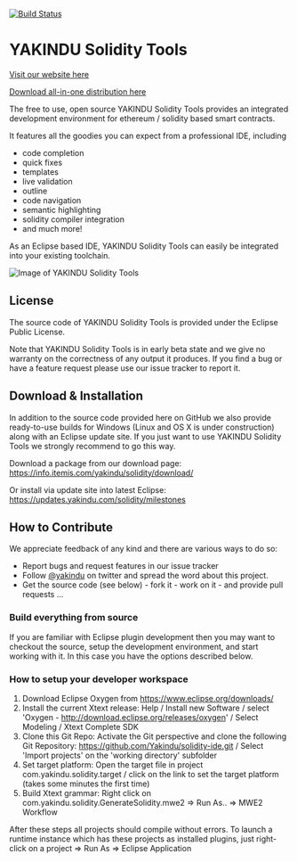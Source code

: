 [![Build Status](https://travis-ci.org/Yakindu/solidity-ide.svg?branch=master)](https://travis-ci.org/Yakindu/solidity-ide)

# YAKINDU Solidity Tools

[Visit our website here](https://www.itemis.com/en/yakindu/state-machine/ "YAKINDU Statechart Tools website")

[Download all-in-one distribution here](https://info.itemis.com/state-machine/download-yakindu-statechart-tools "YAKINDU Statechart Tools download")

The free to use, open source YAKINDU Solidity Tools provides an integrated development environment for ethereum / solidity based smart contracts. 

It features all the goodies you can expect from a professional IDE, including
 * code completion
 * quick fixes
 * templates
 * live validation
 * outline
 * code navigation
 * semantic highlighting
 * solidity compiler integration
 * and much more!

As an Eclipse based IDE, YAKINDU Solidity Tools can easily be integrated into your existing toolchain.   

![Image of YAKINDU Solidity Tools](https://github.com/Yakindu/solidity-ide/blob/master/screenshot.png)


## License
The source code of YAKINDU Solidity Tools is provided under the Eclipse Public License.

Note that YAKINDU Solidity Tools is in early beta state and we give no warranty on the correctness of any output it produces. If you find a bug or have a feature request please use our issue tracker to report it. 

## Download & Installation
In addition to the source code provided here on GitHub we also provide ready-to-use builds for Windows (Linux and OS X is under construction) along with an Eclipse update site. If you just want to use YAKINDU Solidity Tools we strongly recommend to go this way.

Download a package from our download page:
https://info.itemis.com/yakindu/solidity/download/

Or install via update site into latest Eclipse:
https://updates.yakindu.com/solidity/milestones

## How to Contribute
We appreciate feedback of any kind and there are various ways to do so:
 * Report bugs and request features in our issue tracker
 * Follow [@yakindu](https://twitter.com/yakindu) on twitter and spread the word about this project.
 * Get the source code (see below) - fork it - work on it - and provide pull requests ...

### Build everything from source
If you are familiar with Eclipse plugin development then you may want to checkout the source, setup the development environment, and start working with it. In this case you have the options described below.

### How to setup your developer workspace
1. Download Eclipse Oxygen from https://www.eclipse.org/downloads/
2. Install the current Xtext release: Help / Install new Software / select 'Oxygen - http://download.eclipse.org/releases/oxygen' / Select Modeling / Xtext Complete SDK
3. Clone this Git Repo: Activate the Git perspective and clone the following Git Repository: https://github.com/Yakindu/solidity-ide.git /  Select 'Import projects' on the 'working directory' subfolder
4. Set target platform: Open the target file in project com.yakindu.solidity.target / click on the link to set the target platform (takes some minutes the first time)
5. Build Xtext grammar: Right click on com.yakindu.solidity.GenerateSolidity.mwe2 => Run As.. => MWE2 Workflow

After these steps all projects should compile without errors. To launch a runtime instance which has these projects as installed plugins, just right-click on a project => Run As => Eclipse Application
